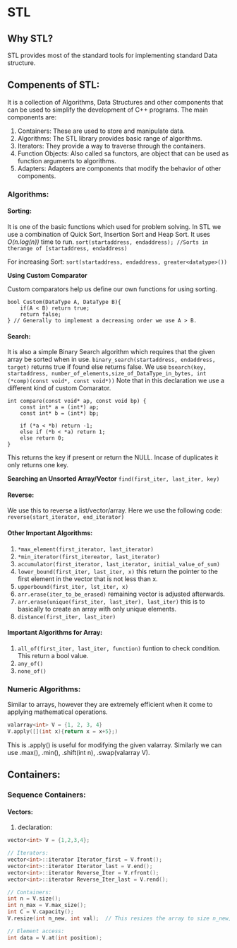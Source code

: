 # STL 

## Why STL?
STL provides most of the standard tools for implementing standard Data structure.

## Compenents of STL:
It is a collection of Algorithms, Data Structures and other components that can be used to simplify the development of C++ programs.
The main components are:
1. Containers: These are used to store and manipulate data.
2. Algorithms: The STL library provides basic range of algorithms.
3. Iterators: They provide a way to traverse through the containers.
4. Function Objects: Also called sa functors, are object that can be used as function arguments to algorithms.
5. Adapters: Adapters are components that modify the behavior of other components.

### Algorithms:
#### Sorting:
It is one of the basic functions which used for problem solving. In STL we use a combination of Quick Sort, Insertion Sort and Heap Sort.
It uses *O(n.log(n))* time to run.
```sort(startaddress, endaddress); //Sorts in therange of [startaddress, endaddress)```

For increasing Sort:
```sort(startaddress, endaddress, greater<datatype>())```

**Using Custom Comparator** 

Custom comparators help us define our own functions for using sorting.
```
bool Custom(DataType A, DataType B){
    if(A < B) return true;
    return false;
} // Generally to implement a decreasing order we use A > B.
``` 

#### Search:
It is also a simple Binary Search algorithm which requires that the given array be sorted when in use.
```binary_search(startaddress, endaddress, target)``` returns true if found else returns false.
We use ```bsearch(key, startaddress, number_of_elements,size_of_DataType_in_bytes, int (*comp)(const void*, const void*))```
Note that in this declaration we use a different kind of custom Comarator.
```
int compare(const void* ap, const void bp) {
    const int* a = (int*) ap;
    const int* b = (int*) bp;

    if (*a < *b) return -1;
    else if (*b < *a) return 1;
    else return 0;
}
```

This returns the key if present or return the NULL. Incase of duplicates it only returns one key.

**Searching an Unsorted Array/Vector** ```find(first_iter, last_iter, key)```

#### Reverse:
We use this to reverse a list/vector/array. Here we use the following code:
```reverse(start_iterator, end_iterator)```

#### Other Important Algorithms:
1. ```*max_element(first_iterator, last_iterator)```
2. ```*min_iterator(first_itereator, last_iterator)```
3. ```accumulator(first_iterator, last_iterator, initial_value_of_sum)```
4. ```lower_bound(first_iter, last_iter, x)``` this return the pointer to the first element in the vector that is not less than x.
5. ```upperbound(first_iter, lst_iter, x)```
6. ```arr.erase(iter_to_be_erased)``` remaining vector is adjusted afterwards.
7. ```arr.erase(unique(first_iter, last_iter), last_iter)``` this is to basically to create an array with only unique elements.
8. ```distance(first_iter, last_iter)```

#### Important Algorithms for Array:
1. ```all_of(first_iter, last_iter, function)``` funtion to check condition. This return a bool value.
2. ```any_of()```
3. ```none_of()```

### Numeric Algorithms:
Similar to arrays, however they are extremely efficient when it come to  applying mathematical operations.
```C++
valarray<int> V = {1, 2, 3, 4}
V.apply([](int x){return x = x+5};)
```

This is .apply() is useful for modifying the given valarray. Similarly we can use .max(), .min(), .shift(int n), .swap(valarray V).


## Containers:

### Sequence Containers:

#### Vectors:
1. declaration: 
```C++
vector<int> V = {1,2,3,4};

// Iterators:
vector<int>::iterator Iterator_first = V.front();
vector<int>::iterator Iterator_last = V.end();
vector<int>::iterator Reverse_Iter = V.rfront();
vector<int>::iterator Reverse_Iter_last = V.rend();

// Containers:
int n = V.size();
int n_max = V.max_size();
int C = V.capacity();
V.resize(int n_new, int val);  // This resizes the array to size n_new, deletes certain elements if n_new < n and if n < n_new then fills the new empty spaces with val.

// Element access:
int data = V.at(int position);

```
